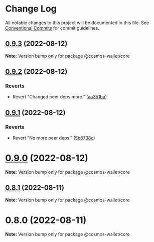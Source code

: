 # Change Log

All notable changes to this project will be documented in this file.
See [Conventional Commits](https://conventionalcommits.org) for commit guidelines.

## [0.9.3](https://github.com/cosmology-tech/cosmos-wallet/compare/@cosmos-wallet/core@0.9.2...@cosmos-wallet/core@0.9.3) (2022-08-12)

**Note:** Version bump only for package @cosmos-wallet/core





## [0.9.2](https://github.com/cosmology-tech/cosmos-wallet/compare/@cosmos-wallet/core@0.9.1...@cosmos-wallet/core@0.9.2) (2022-08-12)


### Reverts

* Revert "Changed peer deps more." ([aa351ba](https://github.com/cosmology-tech/cosmos-wallet/commit/aa351baf8eb5b8e5deb871ab2ee91667bae2a0d0))





## [0.9.1](https://github.com/cosmology-tech/cosmos-wallet/compare/@cosmos-wallet/core@0.9.0...@cosmos-wallet/core@0.9.1) (2022-08-12)


### Reverts

* Revert "No more peer deps." ([5b6738c](https://github.com/cosmology-tech/cosmos-wallet/commit/5b6738c3c41a774a84c52b7ed2605a162a2e0601))





# [0.9.0](https://github.com/cosmology-tech/cosmos-wallet/compare/@cosmos-wallet/core@0.8.1...@cosmos-wallet/core@0.9.0) (2022-08-12)

**Note:** Version bump only for package @cosmos-wallet/core





## [0.8.1](https://github.com/cosmology-tech/cosmos-wallet/compare/@cosmos-wallet/core@0.8.0...@cosmos-wallet/core@0.8.1) (2022-08-11)

**Note:** Version bump only for package @cosmos-wallet/core





# 0.8.0 (2022-08-11)

**Note:** Version bump only for package @cosmos-wallet/core
